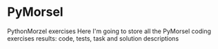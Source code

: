# PyMorsel
PythonMorzel exercises
Here I'm going to store all the PyMorsel coding exercises results: code, tests, task and solution descriptions
